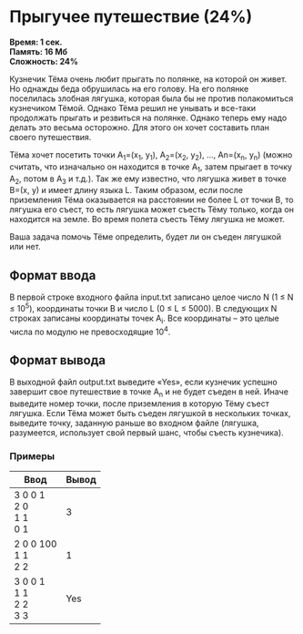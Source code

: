 <h1 class="title">Прыгучее путешествие (24%)</h1>
<p><b>Время: 1 сек.<br>Память: 16 Мб<br>Сложность: 24%</b></p>
<p>Кузнечик Тёма очень любит прыгать по полянке, на которой он живет. Но однажды беда обрушилась на его голову. На его полянке поселилась злобная лягушка, которая была бы не против полакомиться кузнечиком Тёмой. Однако Тёма решил не унывать и все-таки продолжать прыгать и резвиться на полянке. Однако теперь ему надо делать это весьма осторожно. Для этого он хочет составить план своего путешествия.</p>
<p>Тёма хочет посетить точки A<sub>1</sub>=(x<sub>1</sub>, y<sub>1</sub>), A<sub>2</sub>=(x<sub>2</sub>, y<sub>2</sub>), ..., An=(x<sub>n</sub>, y<sub>n</sub>) (можно считать, что изначально он находится в точке A<sub>1</sub>, затем прыгает в точку A<sub>2</sub>, потом в A<sub>3</sub> и т.д.). Так же ему известно, что лягушка живет в точке B=(x, y) и имеет длину языка L. Таким образом, если после приземления Тёма оказывается на расстоянии не более L от точки B, то лягушка его съест, то есть лягушка может съесть Тёму только, когда он находится на земле. Во время полета съесть Тёму лягушка не может.</p>
<p>Ваша задача помочь Тёме определить, будет ли он съеден лягушкой или нет.</p>
<h2>Формат ввода</h2>
<p>В первой строке входного файла input.txt записано целое число N (1 ≤ N ≤ 10<sup>5</sup>), координаты точки B и число L (0 ≤ L ≤ 5000). В следующих N строках записаны координаты точек A<sub>i</sub>. Все координаты – это целые числа по модулю не превосходящие 10<sup>4</sup>.</p>
<h2>Формат вывода</h2>
<p>В выходной файл output.txt выведите «Yes», если кузнечик успешно завершит свое путешествие в точке A<sub>n</sub> и не будет съеден в ней. Иначе выведите номер точки, после приземления в которую Тёму съест лягушка. Если Тёма может быть съеден лягушкой в нескольких точках, выведите точку, заданную раньше во входном файле (лягушка, разумеется, использует свой первый шанс, чтобы съесть кузнечика).</p>
<h3>Примеры</h3>
<table class="sample-tests">
  <thead>
     <tr>
        <th>Ввод</th>
        <th>Вывод</th>
     </tr>
  </thead>
  <tbody>
     <tr>
        <td>3 0 0 1<br>
            2 0<br>
            1 1<br>
            0 1</td>
        <td>3</td>
     </tr>
     <tr>
         <td>2 0 0 100<br>
             1 1<br>
             2 2</td>
         <td>1</td>
     </tr>
     <tr>
          <td>3 0 0 1<br>
              1 1<br>
              2 2<br>
              3 3</td>
          <td>Yes</td>
     </tr>
  </tbody>
</table>